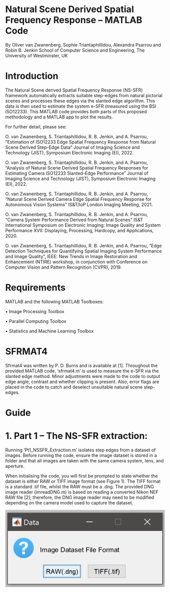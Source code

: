 # Natural Scene Derived Spatial Frequency Response – MATLAB Code
By Oliver van Zwanenberg, Sophie Triantaphillidou, Alexandra Psarrou and Robin B. Jenkin
School of Computer Science and Engineering, The University of Westminster, UK 

# Introduction
The Natural Scene derived Spatial Frequency Response (NS-SFR) framework automatically extracts suitable step-edges from natural pictorial scenes and processes these edges via the slanted edge algorithm. This data is then used to estimate the system e-SFR (measured using the BSI ISO12233). This MATLAB code provides both parts of this proposed methodology and a MATLAB app to plot the results.

For further detail, please see:

O. van Zwanenberg, S. Triantaphillidou, R. B. Jenkin, and A. Psarrou, “Estimation of ISO12233 Edge Spatial Frequency Response from Natural Scene Derived Step-Edge Data” Journal of Imaging Science and Technology (JIST), Symposium Electronic Imaging (EI), 2022. 

O. van Zwanenberg, S. Triantaphillidou, R. B. Jenkin, and A. Psarrou, “Analysis of Natural Scene Derived Spatial Frequency Responses for Estimating Camera ISO12233 Slanted-Edge Performance” Journal of Imaging Science and Technology (JIST), Symposium Electronic Imaging (EI), 2022.  

O. van Zwanenberg, S. Triantaphillidou, R. B. Jenkin, and A. Psarrou, “Natural Scene Derived Camera Edge Spatial Frequency Response for Autonomous Vision Systems” IS&T/IoP London Imaging Meeting, 2021.  

O. van Zwanenberg, S. Triantaphillidou, R. B. Jenkin, and A. Psarrou, “Camera System Performance Derived from Natural Scenes” IS&T International Symposium on Electronic Imaging: Image Quality and System Performance XVII: Displaying, Processing, Hardcopy, and Applications, 2020.

O. van Zwanenberg, S. Triantaphillidou, R. B. Jenkin, and A. Psarrou, “Edge Detection Techniques for Quantifying Spatial Imaging System Performance and Image Quality”, IEEE: New Trends in Image Restoration and Enhancement (NTIRE) workshop, in conjunction with Conference on Computer Vision and Pattern Recognition (CVPR), 2019.

# Requirements
MATLAB and the following MATLAB Toolboxes:

•	Image Processing Toolbox

•	Parallel Computing Toolbox

•	Statistics and Machine Learning Toolbox

# SFRMAT4
Sfrmat4 was written by P. D. Burns and is available at [1]. Throughout the provided MATLAB code, ‘sfrmat4.m’ is used to measure the e-SFR via the slanted edge method. Minor adjustments were made to the code to output edge angle, contrast and whether clipping is present. Also, error flags are placed in the code to catch and deselect unsuitable natural scene step-edges. 

# Guide
# 1. Part 1 – The NS-SFR extraction:

Running ‘Pt1_NSSFR_Extraction.m’ isolates step edges from a dataset of images. Before running the code, ensure the image dataset is stored in a folder and that all images are taken with the same camera system, lens, and aperture. 

When initialising the code, you will first be prompted to state whether the dataset is either RAW or TIFF image format (see Figure 1). The TIFF format is a standard .tif file, whilst the RAW must be a .dng. The provided DNG image reader (imreadDNG.m) is based on reading a converted Nikon NEF RAW file [2]; therefore, the DNG image reader may need to be modified depending on the camera model used to capture the dataset.

<img src="Images/Figure1.png" >



